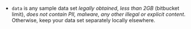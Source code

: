 * `data` is any sample data set *legally obtained*, *less than 2GB* (bitbucket limit), *does not contain PII, malware, any other illegal or explicit content*. Otherwise, keep your data set separately locally elsewhere.
